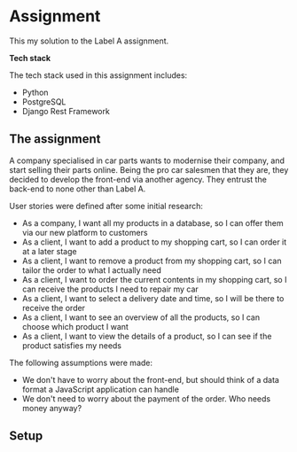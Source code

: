 # Assignment

This my solution to the Label A assignment. 

**Tech stack**

The tech stack used in this assignment includes:

* Python
* PostgreSQL 
* Django Rest Framework

The assignment
---------
A company specialised in car parts wants to modernise their company, and start selling their parts online. Being the pro car salesmen that they are, they decided to develop the front-end via another agency. They entrust the back-end to none other than Label A.

User stories were defined after some initial research:

* As a company, I want all my products in a database, so I can offer them via our new platform to customers
* As a client, I want to add a product to my shopping cart, so I can order it at a later stage
* As a client, I want to remove a product from my shopping cart, so I can tailor the order to what I actually need
* As a client, I want to order the current contents in my shopping cart, so I can receive the products I need to repair my car
* As a client, I want to select a delivery date and time, so I will be there to receive the order
* As a client, I want to see an overview of all the products, so I can choose which product I want
* As a client, I want to view the details of a product, so I can see if the product satisfies my needs

The following assumptions were made:

* We don't have to worry about the front-end, but should think of a data format a JavaScript application can handle
* We don't need to worry about the payment of the order. Who needs money anyway?


Setup
----------


